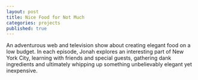 ```yaml
---
layout: post
title: Nice Food for Not Much
categories: projects
published: true
---
```


An adventurous web and television show about creating elegant food on a low budget. In each episode, Jonah explores an interesting part of New York City, learning with friends and special guests, gathering dank ingredients and ultimately whipping up something unbelievably elegant yet inexpensive.
